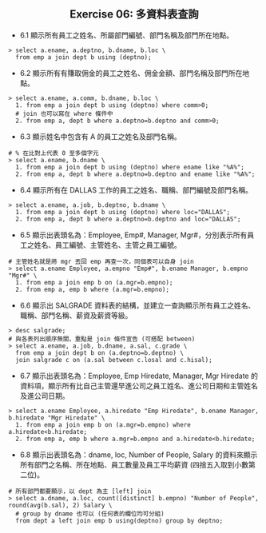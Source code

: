 <h2 align="center">Exercise 06: 多資料表查詢</h2>

- 6.1 顯示所有員工之姓名、所屬部門編號、部門名稱及部門所在地點。
```mysql
> select a.ename, a.deptno, b.dname, b.loc \
  from emp a join dept b using (deptno);
```

- 6.2 顯示所有有賺取佣金的員工之姓名、佣金金額、部門名稱及部門所在地點。
```mysql
> select a.ename, a.comm, b.dname, b.loc \
  1. from emp a join dept b using (deptno) where comm>0;
  # join 也可以寫在 where 條件中
  2. from emp a, dept b where a.deptno=b.deptno and comm>0;
```

- 6.3 顯示姓名中包含有 A 的員工之姓名及部門名稱。
```mysql
# % 在比對上代表 0 至多個字元
> select a.ename, b.dname \
  1. from emp a join dept b using (deptno) where ename like "%A%";
  2. from emp a, dept b where a.deptno=b.deptno and ename like "%A%";
```

- 6.4 顯示所有在 DALLAS 工作的員工之姓名、職稱、部門編號及部門名稱。
```mysql
> select a.ename, a.job, b.deptno, b.dname \
  1. from emp a join dept b using (deptno) where loc="DALLAS";
  2. from emp a, dept b where a.deptno=b.deptno and loc="DALLAS";
```

- 6.5 顯示出表頭名為：Employee, Emp#, Manager, Mgr#，分別表示所有員工之姓名、員工編號、主管姓名、主管之員工編號。
```mysql
# 主管姓名就是將 mgr 丟回 emp 再查一次，同個表可以自身 join
> select a.ename Employee, a.empno "Emp#", b.ename Manager, b.empno "Mgr#" \
  1. from emp a join emp b on (a.mgr=b.empno);
  2. from emp a, emp b where (a.mgr=b.empno);
```

- 6.6 顯示出 SALGRADE 資料表的結構，並建立一查詢顯示所有員工之姓名、職稱、部門名稱、薪資及薪資等級。
```mysql
> desc salgrade;
# 與各表列出順序無關，重點是 join 條件宣告 (可搭配 between)
> select a.ename, a.job, b.dname, a.sal, c.grade \
  from emp a join dept b on (a.deptno=b.deptno) \
  join salgrade c on (a.sal between c.losal and c.hisal);
```

- 6.7 顯示出表頭名為：Employee, Emp Hiredate, Manager, Mgr Hiredate 的資料項，顯示所有比自己主管還早進公司之員工姓名、進公司日期和主管姓名及進公司日期。
```mysql
> select a.ename Employee, a.hiredate "Emp Hiredate", b.ename Manager, b.hiredate "Mgr Hiredate" \
  1. from emp a join emp b on (a.mgr=b.empno) where a.hiredate<b.hiredate;
  2. from emp a, emp b where a.mgr=b.empno and a.hiredate<b.hiredate;
```

- 6.8 顯示出表頭名為：dname, loc, Number of People, Salary 的資料來顯示所有部門之名稱、所在地點、員工數量及員工平均薪資 (四捨五入取到小數第二位)。
```mysql
# 所有部門都要顯示，以 dept 為主 [left] join
> select a.dname, a.loc, count([distinct] b.empno) "Number of People", round(avg(b.sal), 2) Salary \
  # group by dname 也可以 (任何表的欄位均可分組)
  from dept a left join emp b using(deptno) group by deptno;
```
